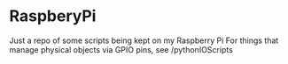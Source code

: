 # RaspberyPi
Just a repo of some scripts being kept on my Raspberry Pi
For things that manage physical objects via GPIO pins, see /pythonIOScripts
